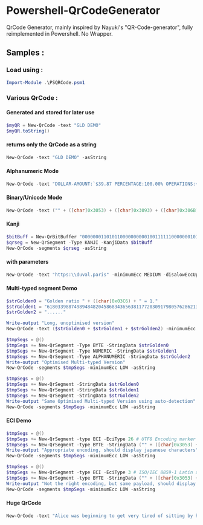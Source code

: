 # Powershell-QrCodeGenerator
QrCode Generator, mainly inspired by Nayuki's "QR-Code-generator", fully reimplemented in Powershell. No Wrapper.

## Samples :

### Load using :
```powershell
Import-Module .\PSQRCode.psm1
```

### Various QrCode :

#### Generated and stored for later use
```powershell
$myQR = New-QrCode -text "GLD DEMO"
$myQR.toString()
```

#### returns only the QrCode as a string
```powershell
New-QrCode -text "GLD DEMO" -asString
```

#### Alphanumeric Mode
```powershell
New-QrCode -text "DOLLAR-AMOUNT:`$39.87 PERCENTAGE:100.00% OPERATIONS:+-*/" -asString
```

#### Binary/Unicode Mode
```powershell
New-QrCode -text ("" + ([char]0x3053) + ([char]0x3093) + ([char]0x306B) + ([char]0x3061) + ([char]0x0077) + ([char]0x0061) + ([char]0x3001) + ([char]0x4E16) + ([char]0x754C) + ([char]0xFF01) + ([char]0x0020) + ([char]0x03B1) + ([char]0x03B2) + ([char]0x03B3) + ([char]0x03B4)) -asString
```

#### Kanji
```powershell
$bitBuff = New-QrBitBuffer "00000001101011000000000010011111100000001010111011010101011010111"
$qrseg = New-QrSegment -Type KANJI -KanjiData $bitBuff
New-QrCode -segments $qrseg -asString
```

#### with parameters
```powershell
New-QrCode -text "https:\\duval.paris" -minimumEcc MEDIUM -disalowEccUpgrade -asString
```

#### Multi-typed segment Demo
```powershell
$strGolden0 = "Golden ratio " + ([char]0x03C6) + " = 1."
$strGolden1 = "6180339887498948482045868343656381177203091798057628621354486227052604628189024497072072041893911374"
$strGolden2 = "......"

Write-output "Long, unoptimised version"
New-QrCode -text ($strGolden0 + $strGolden1 + $strGolden2) -minimumEcc LOW -asString

$tmpSegs = @()
$tmpSegs += New-QrSegment -Type BYTE -StringData $strGolden0
$tmpSegs += New-QrSegment -Type NUMERIC -StringData $strGolden1
$tmpSegs += New-QrSegment -Type ALPHANUMERIC -StringData $strGolden2
Write-output "Optimised Multi-typed Version"
New-QrCode -segments $tmpSegs -minimumEcc LOW -asString

$tmpSegs = @()
$tmpSegs += New-QrSegment -StringData $strGolden0
$tmpSegs += New-QrSegment -StringData $strGolden1
$tmpSegs += New-QrSegment -StringData $strGolden2
Write-output "Same Optimised Multi-typed Version using auto-detection"
New-QrCode -segments $tmpSegs -minimumEcc LOW -asString
```

#### ECI Demo
```powershell
$tmpSegs = @()
$tmpSegs += New-QrSegment -type ECI -EciType 26 # UTF8 Encoding marker
$tmpSegs += New-QrSegment -type BYTE -StringData ("" + ([char]0x3053) + ([char]0x3093) + ([char]0x306B) + ([char]0x3061))
Write-output "Appropriate encoding, should display japanese characters"
New-QrCode -segments $tmpSegs -minimumEcc LOW -asString

$tmpSegs = @()
$tmpSegs += New-QrSegment -type ECI -EciType 3 # ISO/IEC 8859-1 Latin alphabet No. 1
$tmpSegs += New-QrSegment -type BYTE -StringData ("" + ([char]0x3053) + ([char]0x3093) + ([char]0x306B) + ([char]0x3061))
Write-output "Not the right encoding, but same payload, should display garbled characters"
New-QrCode -segments $tmpSegs -minimumEcc LOW -asString
```

#### Huge QrCode
```powershell
New-QrCode -text "Alice was beginning to get very tired of sitting by her sister on the bank, and of having nothing to do: once or twice she had peeped into the book her sister was reading, but it had no pictures or conversations in it, 'and what is the use of a book,' thought Alice 'without pictures or conversations?' So she was considering in her own mind (as well as she could, for the hot day made her feel very sleepy and stupid), whether the pleasure of making a daisy-chain would be worth the trouble of getting up and picking the daisies, when suddenly a White Rabbit with pink eyes ran close by her." -minimumEcc MEDIUM -asString
```
